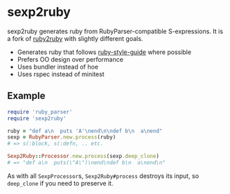 sexp2ruby
=========

sexp2ruby generates ruby from RubyParser-compatible S-expressions.
It is a fork of [ruby2ruby][1] with slightly different goals.

- Generates ruby that follows [ruby-style-guide][3] where possible
- Prefers OO design over performance
- Uses bundler instead of hoe
- Uses rspec instead of minitest

Example
-------

```ruby
require 'ruby_parser'
require 'sexp2ruby'

ruby = "def a\n  puts 'A'\nend\n\ndef b\n  a\nend"
sexp = RubyParser.new.process(ruby)
# => s(:block, s(:defn, .. etc.

Sexp2Ruby::Processor.new.process(sexp.deep_clone)
# => "def a\n  puts(\"A\")\nend\ndef b\n  a\nend\n"
```

As with all `SexpProcessor`s, `Sexp2Ruby#process` destroys its input,
so `deep_clone` if you need to preserve it.

[1]: https://github.com/seattlerb/ruby2ruby
[2]: http://docs.seattlerb.org/ruby2ruby
[3]: https://github.com/bbatsov/ruby-style-guide
